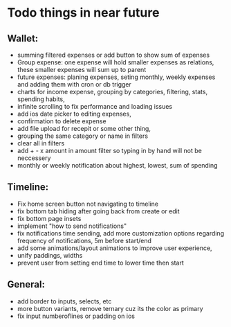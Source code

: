 # Todo things in near future

## Wallet:

- summing filtered expenses or add button to show sum of expenses
- Group expense: one expense will hold smaller expenses as relations, these smaller expenses will sum up to parent
- future expenses: planing expenses, seting monthly, weekly expenses and adding them with cron or db trigger
- charts for income expense, grouping by categories, filtering, stats, spending habits,
- infinite scrolling to fix performance and loading issues
- add ios date picker to editing expenses,
- confirmation to delete expense
- add file upload for recepit or some other thing,
- grouping the same category or name in filters
- clear all in filters
- add + - x amount in amount filter so typing in by hand will not be neccessery
- monthly or weekly notification about highest, lowest, sum of spending

## Timeline:

- Fix home screen button not navigating to timeline
- fix bottom tab hiding after going back from create or edit
- fix bottom page insets
- implement "how to send notifications"
- fix notifications time sending, add more customization options regarding frequency of notifications, 5m before start/end
- add some animations/layout animations to improve user experience,
- unify paddings, widths
- prevent user from setting end time to lower time then start

## General:

- add border to inputs, selects, etc
- more button variants, remove ternary cuz its the color as primary
- fix input numberoflines or padding on ios
